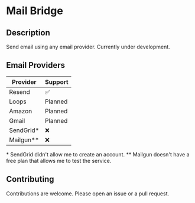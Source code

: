 # Mail Bridge

## Description

Send email using any email provider.
Currently under development.

## Email Providers

| Provider    | Support |
| ----------- | ------- |
| Resend      | ✅      |
| Loops       | Planned |
| Amazon      | Planned |
| Gmail       | Planned |
| SendGrid\*  | ❌      |
| Mailgun\*\* | ❌      |

\* SendGrid didn't allow me to create an account.
\*\* Mailgun doesn't have a free plan that allows me to test the service.

## Contributing

Contributions are welcome. Please open an issue or a pull request.
